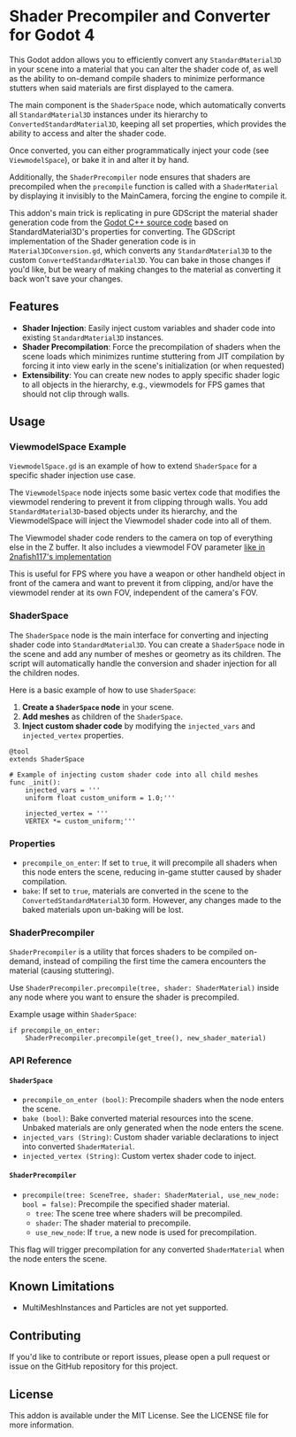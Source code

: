 # Shader Precompiler and Converter for Godot 4

This Godot addon allows you to efficiently convert any `StandardMaterial3D` in your scene into a material that you can alter the shader code of, as well as the ability to on-demand compile shaders to minimize performance stutters when said materials are first displayed to the camera.

The main component is the `ShaderSpace` node, which automatically converts all `StandardMaterial3D` instances under its hierarchy to `ConvertedStandardMaterial3D`, keeping all set properties, which provides the ability to access and alter the shader code. 

Once converted, you can either programmatically inject your code (see `ViewmodelSpace`), or bake it in and alter it by hand.

Additionally, the `ShaderPrecompiler` node ensures that shaders are precompiled when the `precompile` function is called with a `ShaderMaterial` by displaying it invisibly to the MainCamera, forcing the engine to compile it.

This addon's main trick is replicating in pure GDScript the material shader generation code from the [Godot C++ source code](https://github.com/godotengine/godot/blob/da945ce6266ce27ba63b6b08dc0eb2414594f7cb/scene/resources/material.cpp#L674-L1527) based on StandardMaterial3D's properties for converting. The GDScript implementation of the Shader generation code is in `Material3DConversion.gd`, which converts any `StandardMaterial3D` to the custom `ConvertedStandardMaterial3D`. You can bake in those changes if you'd like, but be weary of making changes to the material as converting it back won't save your changes.

## Features

- **Shader Injection**: Easily inject custom variables and shader code into existing `StandardMaterial3D` instances.
- **Shader Precompilation**: Force the precompilation of shaders when the scene loads which minimizes runtime stuttering from JIT compilation by forcing it into view early in the scene's initialization (or when requested)
- **Extensibility**: You can create new nodes to apply specific shader logic to all objects in the hierarchy, e.g., viewmodels for FPS games that should not clip through walls.

## Usage

### ViewmodelSpace Example

`ViewmodelSpace.gd` is an example of how to extend `ShaderSpace` for a specific shader injection use case.

The `ViewmodelSpace` node injects some basic vertex code that modifies the viewmodel rendering to prevent it from clipping through walls. You add `StandardMaterial3D`-based objects under its hierarchy, and the ViewmodelSpace will inject the Viewmodel shader code into all of them.

The Viewmodel shader code renders to the camera on top of everything else in the Z buffer. It also includes a viewmodel FOV parameter [like in 2nafish117's implementation](https://www.youtube.com/watch?v=NF-U5J92ivk)

This is useful for FPS where you have a weapon or other handheld object in front of the camera and want to prevent it from clipping, and/or have the viewmodel render at its own FOV, independent of the camera's FOV.

### ShaderSpace

The `ShaderSpace` node is the main interface for converting and injecting shader code into `StandardMaterial3D`. You can create a `ShaderSpace` node in the scene and add any number of meshes or geometry as its children. The script will automatically handle the conversion and shader injection for all the children nodes.

Here is a basic example of how to use `ShaderSpace`:

1. **Create a `ShaderSpace` node** in your scene.
2. **Add meshes** as children of the `ShaderSpace`.
3. **Inject custom shader code** by modifying the `injected_vars` and `injected_vertex` properties.

```gdscript
@tool
extends ShaderSpace

# Example of injecting custom shader code into all child meshes
func _init():
    injected_vars = '''
    uniform float custom_uniform = 1.0;'''
    
    injected_vertex = '''
    VERTEX *= custom_uniform;'''
```

### Properties

- `precompile_on_enter`: If set to `true`, it will precompile all shaders when this node enters the scene, reducing in-game stutter caused by shader compilation.
- `bake`: If set to `true`, materials are converted in the scene to the `ConvertedStandardMaterial3D` form. However, any changes made to the baked materials upon un-baking will be lost.

### ShaderPrecompiler

`ShaderPrecompiler` is a utility that forces shaders to be compiled on-demand, instead of compiling the first time the camera encounters the material (causing stuttering).

Use `ShaderPrecompiler.precompile(tree, shader: ShaderMaterial)` inside any node where you want to ensure the shader is precompiled.

Example usage within `ShaderSpace`:

```gdscript
if precompile_on_enter:
    ShaderPrecompiler.precompile(get_tree(), new_shader_material)
```

### API Reference

#### `ShaderSpace`

- `precompile_on_enter (bool)`: Precompile shaders when the node enters the scene.
- `bake (bool)`: Bake converted material resources into the scene. Unbaked materials are only generated when the node enters the scene.
- `injected_vars (String)`: Custom shader variable declarations to inject into converted `ShaderMaterial`.
- `injected_vertex (String)`: Custom vertex shader code to inject.

#### `ShaderPrecompiler`

- `precompile(tree: SceneTree, shader: ShaderMaterial, use_new_node: bool = false)`: Precompile the specified shader material.
  - `tree`: The scene tree where shaders will be precompiled.
  - `shader`: The shader material to precompile.
  - `use_new_node`: If `true`, a new node is used for precompilation.

This flag will trigger precompilation for any converted `ShaderMaterial` when the node enters the scene.

## Known Limitations

- MultiMeshInstances and Particles are not yet supported.

## Contributing

If you'd like to contribute or report issues, please open a pull request or issue on the GitHub repository for this project.

## License

This addon is available under the MIT License. See the LICENSE file for more information.
